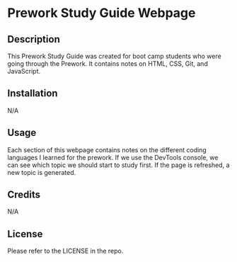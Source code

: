 # Prework Study Guide Webpage

## Description

This Prework Study Guide was created for boot camp students who were going through the Prework. It contains notes on HTML, CSS, Git, and JavaScript.

## Installation

N/A

## Usage

Each section of this webpage contains notes on the different coding languages I learned for the prework. If we use the DevTools console, we can see which topic we should start to study first. If the page is refreshed, a new topic is generated.

## Credits

N/A

## License

Please refer to the LICENSE in the repo.
